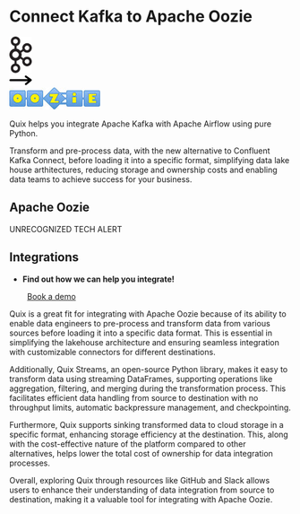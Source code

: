 # Connect Kafka to Apache Oozie

<div class="connect-images cards blog-grid-card" markdown>
<div>
<img src="../images/kafka_logo.png" width="40px" />
</div>
<div>
<img src="../images/arrow.svg" width="40px" />
</div>
<div>
<img src="./images/apache-oozie_1.jpg" />
</div>
</div>

Quix helps you integrate Apache Kafka with Apache Airflow using pure Python.

Transform and pre-process data, with the new alternative to Confluent Kafka Connect, before loading it into a specific format, simplifying data lake house arthitectures, reducing storage and ownership costs and enabling data teams to achieve success for your business.

## Apache Oozie

UNRECOGNIZED TECH ALERT

## Integrations

<div class="grid cards" markdown>

- __Find out how we can help you integrate!__

    <a class="md-button md-button--primary" href="https://share.hsforms.com/1iW0TmZzKQMChk0lxd_tGiw4yjw2?__hstc=175542013.2303933fbd746c0ac86d9ccbe9bc9100.1728383268831.1729603416735.1729620918855.31&__hssc=175542013.1.1729620918855&__hsfp=2132701734" target="_blank" style="margin:.5rem;">Book a demo</a>

</div>


Quix is a great fit for integrating with Apache Oozie because of its ability to enable data engineers to pre-process and transform data from various sources before loading it into a specific data format. This is essential in simplifying the lakehouse architecture and ensuring seamless integration with customizable connectors for different destinations.

Additionally, Quix Streams, an open-source Python library, makes it easy to transform data using streaming DataFrames, supporting operations like aggregation, filtering, and merging during the transformation process. This facilitates efficient data handling from source to destination with no throughput limits, automatic backpressure management, and checkpointing.

Furthermore, Quix supports sinking transformed data to cloud storage in a specific format, enhancing storage efficiency at the destination. This, along with the cost-effective nature of the platform compared to other alternatives, helps lower the total cost of ownership for data integration processes.

Overall, exploring Quix through resources like GitHub and Slack allows users to enhance their understanding of data integration from source to destination, making it a valuable tool for integrating with Apache Oozie.

